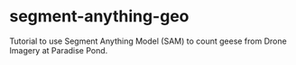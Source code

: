 # segment-anything-geo

Tutorial to use Segment Anything Model (SAM) to count geese from Drone Imagery at Paradise Pond. 
